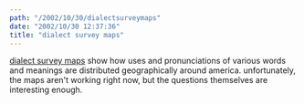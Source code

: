 ```yaml
---
path: "/2002/10/30/dialectsurveymaps" 
date: "2002/10/30 12:37:36" 
title: "dialect survey maps" 
---
```

<a href="http://www.hcs.harvard.edu/~golder/dialect/maps.php">dialect survey maps</a> show how uses and pronunciations of various words and meanings are distributed geographically around america. unfortunately, the maps aren't working right now, but the questions themselves are interesting enough.